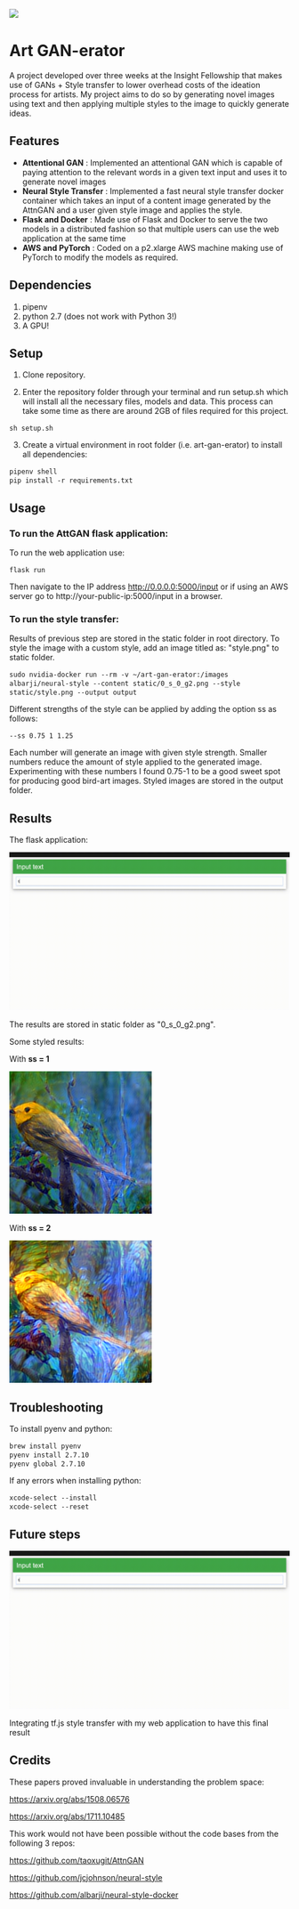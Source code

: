 ![](https://i.imgur.com/43kusrF.png)

# Art GAN-erator
A project developed over three weeks at the Insight Fellowship that makes use of GANs + Style transfer to lower overhead costs of the ideation process for artists. My project aims to do so by generating novel images using text and then applying multiple styles to the image to quickly generate ideas.

## Features
- **Attentional GAN** : Implemented an attentional GAN which is capable of paying attention to the relevant words in a given text input and uses it to generate novel images
- **Neural Style Transfer** : Implemented a fast neural style transfer docker container which takes an input of a content image generated by the AttnGAN and a user given style image and applies the style. 
- **Flask and Docker** : Made use of Flask and Docker to serve the two models in a distributed fashion so that multiple users can use the web application at the same time
- **AWS and PyTorch** : Coded on a p2.xlarge AWS machine making use of PyTorch to modify the models as required.

## Dependencies
1. pipenv
2. python 2.7 (does not work with Python 3!)
3. A GPU!


## Setup
1. Clone repository.

2. Enter the repository folder through your terminal and run setup.sh which will install all the necessary files, models and data. This process can take some time as there are around 2GB of files required for this project. 

```
sh setup.sh
```

3. Create a virtual environment in root folder (i.e. art-gan-erator) to install all dependencies:
```
pipenv shell
pip install -r requirements.txt
```

## Usage

### To run the AttGAN flask application:

To run the web application use:

    flask run
    
Then navigate to the IP address http://0.0.0.0:5000/input or if using an AWS server go to http://your-public-ip:5000/input in a browser.

### To run the style transfer:

Results of previous step are stored in the static folder in root directory. To style the image with a custom style, add an image titled as: "style.png" to static folder.

    sudo nvidia-docker run --rm -v ~/art-gan-erator:/images albarji/neural-style --content static/0_s_0_g2.png --style static/style.png --output output

Different strengths of the style can be applied by adding the option ss as follows:

    --ss 0.75 1 1.25
    
Each number will generate an image with given style strength. Smaller numbers reduce the amount of style applied to the generated image. Experimenting with these numbers I found 0.75-1 to be a good sweet spot for producing good bird-art images. Styled images are stored in the output folder.

## Results

The flask application:

![](GAN-gif-video.gif)

The results are stored in static folder as "0_s_0_g2.png".

Some styled results:

With **ss = 1**

![](sw1.png)

With **ss = 2**

![](sw2.png)

## Troubleshooting
To install pyenv and python: 
     
    brew install pyenv
    pyenv install 2.7.10
    pyenv global 2.7.10

If any errors when installing python: 

    xcode-select --install
    xcode-select --reset

## Future steps

![](GAN-gif-video.gif)

Integrating tf.js style transfer with my web application to have this final result

## Credits
These papers proved invaluable in understanding the problem space:

https://arxiv.org/abs/1508.06576

https://arxiv.org/abs/1711.10485

This work would not have been possible without the code bases from the following 3 repos:

https://github.com/taoxugit/AttnGAN

https://github.com/jcjohnson/neural-style

https://github.com/albarji/neural-style-docker

